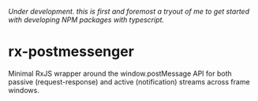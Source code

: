 _Under development. this is first and foremost a tryout of me to get started with developing NPM packages with typescript._

# rx-postmessenger

Minimal RxJS wrapper around the window.postMessage API for both passive (request-response) and active (notification) streams across frame windows.